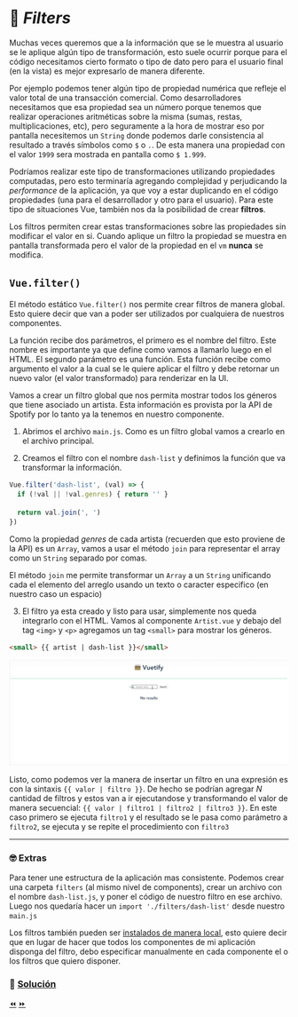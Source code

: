 # 🚬 *Filters*

Muchas veces queremos que a la información que se le muestra al usuario se le aplique algún tipo de transformación, esto suele ocurrir porque para el código necesitamos cierto formato o tipo de dato pero para el usuario final (en la vista) es mejor expresarlo de manera diferente.

Por ejemplo podemos tener algún tipo de propiedad numérica que refleje el valor total de una transacción comercial. Como desarrolladores necesitamos que esa propiedad sea un número porque tenemos que realizar operaciones aritméticas sobre la misma (sumas, restas, multiplicaciones, etc), pero seguramente a la hora de mostrar eso por pantalla necesitemos un `String` donde podemos darle consistencia al resultado a través símbolos como `$` o `.`. De esta manera una propiedad con el valor `1999` sera mostrada en pantalla como `$ 1.999`.

Podríamos realizar este tipo de transformaciones utilizando propiedades computadas, pero esto terminaría agregando complejidad y perjudicando la *performance* de la aplicación, ya que voy a estar duplicando en el código propiedades (una para el desarrollador y otro para el usuario). Para este tipo de situaciones Vue, también nos da la posibilidad de crear **filtros**.

Los filtros permiten crear estas transformaciones sobre las propiedades sin modificar el valor en si. Cuando aplique un filtro la propiedad se muestra en pantalla transformada pero el valor de la propiedad en el `vm` **nunca** se modifica.

## `Vue.filter()`

El método estático `Vue.filter()` nos permite crear filtros de manera global. Esto quiere decir que van a poder ser utilizados por cualquiera de nuestros componentes.

La función recibe dos parámetros, el primero es el nombre del filtro. Este nombre es importante ya que define como vamos a llamarlo luego en el HTML. El segundo parámetro es una función. Esta función recibe como argumento el valor a la cual se le quiere aplicar el filtro y debe retornar un nuevo valor (el valor transformado) para renderizar en la UI.

Vamos a crear un filtro global que nos permita mostrar todos los géneros que tiene asociado un artista. Esta información es provista por la API de Spotify por lo tanto ya la tenemos en nuestro componente.

1. Abrimos el archivo `main.js`. Como es un filtro global vamos a crearlo en el archivo principal.

2. Creamos el filtro con el nombre `dash-list` y definimos la función que va transformar la información.

```javascript
Vue.filter('dash-list', (val) => {
  if (!val || !val.genres) { return '' }

  return val.join(', ')
})
```

Como la propiedad *genres* de cada artista (recuerden que esto proviene de la API) es un `Array`, vamos a usar el método `join` para representar el array como un `String` separado por comas.

El método `join` me permite transformar un `Array` a un `String` unificando cada el elemento del arreglo usando un texto o caracter especifico (en nuestro caso un espacio)

3. El filtro ya esta creado y listo para usar, simplemente nos queda integrarlo con el HTML. Vamos al componente `Artist.vue` y debajo del tag `<img>` y `<p>` agregamos un tag `<small>` para mostrar los géneros.

```html
<small> {{ artist | dash-list }}</small>
```

![18](../img/18.gif)

Listo, como podemos ver la manera de insertar un filtro en una expresión es con la sintaxis `{{ valor | filtro }}`. De hecho se podrían agregar *N* cantidad de filtros y estos van a ir ejecutandose y transformando el valor de manera secuencial: `{{ valor | filtro1 | filtro2 | filtro3 }}`. En este caso primero se ejecuta `filtro1` y el resultado se le pasa como parámetro a `filtro2`, se ejecuta y se repite el procedimiento con `filtro3`

---
### 🤓 Extras
Para tener une estructura de la aplicación mas consistente. Podemos crear una carpeta `filters` (al mismo nivel de components), crear un archivo con el nombre `dash-list.js`, y poner el código de nuestro filtro en ese archivo. Luego nos quedaría hacer un `import './filters/dash-list'` desde nuestro `main.js`

Los filtros también pueden ser [instalados de manera local](https://vuejs.org/v2/guide/syntax.html#Filters), esto quiere decir que en lugar de hacer que todos los componentes de mi aplicación disponga del filtro, debo especificar manualmente en cada componente el o los filtros que quiero disponer.

### 📝 [Solución](https://github.com/ianaya89/workshop-vuejs/blob/master/hints/17.md)

[⏪](https://github.com/ianaya89/workshop-vuejs/blob/master/ex/16.md)  [⏩](https://github.com/ianaya89/workshop-vuejs/blob/master/ex/18.md)
